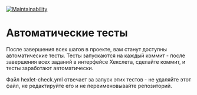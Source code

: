 [![Maintainability](https://api.codeclimate.com/v1/badges/6b1f3552071ddbf1506f/maintainability)](https://codeclimate.com/github/Kowalewskaya/frontend-project-lvl1/maintainability)

# Автоматические тесты

После завершения всех шагов в проекте, вам станут доступны автоматические тесты. Тесты запускаются на каждый коммит - после завершения всех заданий в интерфейсе Хекслета, сделайте коммит, и тесты заработают автоматически.

Файл hexlet-check.yml отвечает за запуск этих тестов - не удаляйте этот файл, не редактируйте его и не переименовывайте репозиторий.
